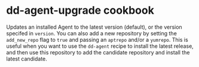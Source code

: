 # dd-agent-upgrade cookbook

Updates an installed Agent to the latest version (default), or the version
specifed in `version`. You can also add a new repository by setting the
`add_new_repo` flag to `true` and passing an `aptrepo` and/or a `yumrepo`. This
is useful when you want to use the `dd-agent` recipe to install the latest
release, and then use this repository to add the candidate repository and
install the latest candidate.
